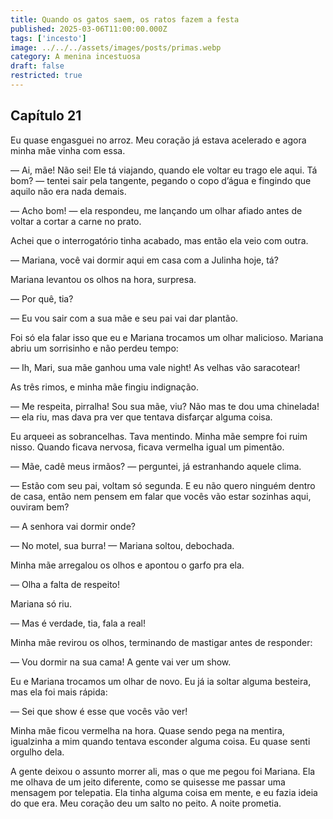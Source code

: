 ```yaml
---
title: Quando os gatos saem, os ratos fazem a festa
published: 2025-03-06T11:00:00.000Z
tags: ['incesto']
image: ../../../assets/images/posts/primas.webp
category: A menina incestuosa
draft: false
restricted: true
---
```


## Capítulo 21

Eu quase engasguei no arroz. Meu coração já estava acelerado e agora minha mãe vinha com essa.

— Ai, mãe! Não sei! Ele tá viajando, quando ele voltar eu trago ele aqui. Tá bom? — tentei sair pela tangente, pegando o copo d’água e fingindo que aquilo não era nada demais.

— Acho bom! — ela respondeu, me lançando um olhar afiado antes de voltar a cortar a carne no prato.

Achei que o interrogatório tinha acabado, mas então ela veio com outra.

— Mariana, você vai dormir aqui em casa com a Julinha hoje, tá?

Mariana levantou os olhos na hora, surpresa.

— Por quê, tia?

— Eu vou sair com a sua mãe e seu pai vai dar plantão.

Foi só ela falar isso que eu e Mariana trocamos um olhar malicioso. Mariana abriu um sorrisinho e não perdeu tempo:

— Ih, Mari, sua mãe ganhou uma vale night! As velhas vão saracotear!

As três rimos, e minha mãe fingiu indignação.

— Me respeita, pirralha! Sou sua mãe, viu? Não mas te dou uma chinelada! — ela riu, mas dava pra ver que tentava disfarçar alguma coisa.

Eu arqueei as sobrancelhas. Tava mentindo. Minha mãe sempre foi ruim nisso. Quando ficava nervosa, ficava vermelha igual um pimentão.

— Mãe, cadê meus irmãos? — perguntei, já estranhando aquele clima.

— Estão com seu pai, voltam só segunda. E eu não quero ninguém dentro de casa, então nem pensem em falar que vocês vão estar sozinhas aqui, ouviram bem?

— A senhora vai dormir onde?

— No motel, sua burra! — Mariana soltou, debochada.

Minha mãe arregalou os olhos e apontou o garfo pra ela.

— Olha a falta de respeito!

Mariana só riu.

— Mas é verdade, tia, fala a real!

Minha mãe revirou os olhos, terminando de mastigar antes de responder:

— Vou dormir na sua cama! A gente vai ver um show.

Eu e Mariana trocamos um olhar de novo. Eu já ia soltar alguma besteira, mas ela foi mais rápida:

— Sei que show é esse que vocês vão ver!

Minha mãe ficou vermelha na hora. Quase sendo pega na mentira, igualzinha a mim quando tentava esconder alguma coisa. Eu quase senti orgulho dela.

A gente deixou o assunto morrer ali, mas o que me pegou foi Mariana. Ela me olhava de um jeito diferente, como se quisesse me passar uma mensagem por telepatia. Ela tinha alguma coisa em mente, e eu fazia ideia do que era. Meu coração deu um salto no peito. A noite prometia.
